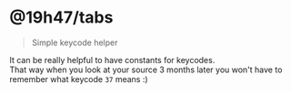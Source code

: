 # @19h47/tabs

> Simple keycode helper

It can be really helpful to have constants for keycodes.   
That way when you look at your source 3 months later you won't have to remember what keycode `37` means :)
